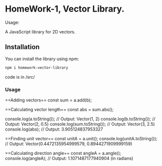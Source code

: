 # HomeWork-1, Vector Library.

Usage:

A JavaScript library for 2D vectors.

## Installation

You can install the library using npm:

```sh
npm i homework-vector-library
```

code is in /src/
### Usage
==Adding vectors==
const sum = a.add(b);

==Calculating vector length==
const abs = sum.abs();

console.log(a.toString()); // Output: Vector(1, 2)
console.log(b.toString()); // Output: Vector(2, 0.5)
console.log(sum.toString()); // Output: Vector(3, 2.5)
console.log(abs); // Output: 3.905124837953327

==Finding unit vector==
const unitA = a.unit();
console.log(unitA.toString()); // Output: Vector(0.4472135954999579, 0.8944271909999159)

==Calculating direction angle==
const angleA = a.angle();
console.log(angleA); // Output: 1.1071487177940904 (in radians)


